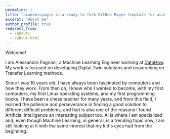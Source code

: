 ```yaml
---
permalink: /
title: "academicpages is a ready-to-fork GitHub Pages template for academic personal websites"
excerpt: "About me"
author_profile: true
redirect_from: 
  - /about/
  - /about.html
---
```


Welcome!

I am Alessandro Fagnani, a Machine Learning Engineer working at [DataHow](https://www.datahow.ch). 
My work is focused on developing Digital Twin solutions and reaserching on Transfer Learning methods.


Since I was 10 years old, I have always been fascinated by computers and how they work. From then
on, I knew who I wanted to become, with my first computers, my first Linux operating systems, and
my first programming books. I have been a chess teacher for many years, and from this field, I learned
the patience and perseverance in finding a good solution to different difficult problems, and that is also
one of the reasons I found Artificial Intelligence an interesting subject too.
AI is where I am specialized and, even though Machine Learning, in general, is a trending topic now, I
am still looking at it with the same interest that my kid's eyes had from the beginning.
